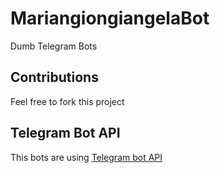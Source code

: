 # MariangiongiangelaBot
Dumb Telegram Bots

## Contributions
Feel free to fork this project


## Telegram Bot API
This bots are using [Telegram bot API](https://core.telegram.org/bots)

